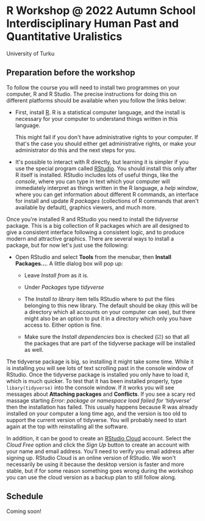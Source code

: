 # R Workshop @ 2022 Autumn School Interdisciplinary Human Past and Quantitative Uralistics

University of Turku 

## Preparation before the workshop

To follow the course you will need to install two programmes on your computer, R and R Studio. The precise instructions for doing this on different platforms should be available when you follow the links below:

- First, install [R](https://cloud.r-project.org/). R is a statistical computer language, and the install is necessary for your computer to understand things written in this language. 
  
  This might fail if you don't have administrative rights to your computer. If that's the case you should either get administrative rights, or make your administrator do this and the next steps for you.

- It's possible to interact with R directly, but learning it is simpler if you use the special program called [RStudio](https://www.rstudio.com/products/rstudio/download/#download). You should install this only after R itself is installed. RStudio includes lots of useful things, like the *console*, where you can type in text which your computer will immediately interpret as things written in the R language, a *help window*, where you can get information about different R commands, an interface for install and update *R packages* (collections of R commands that aren't available by default), graphics viewers, and much more.

Once you're installed R and RStudio you need to install the *tidyverse* package. This is a big collection of R packages which are all designed to give a consistent interface following a consistent logic, and to produce modern and attractive graphics. There are several ways to install a package, but for now let's just use the following:

- Open RStudio and select **Tools** from the menubar, then **Install 
  Packages...**. A little dialog box will pop up:

  * Leave *Install from* as it is.
  
  * Under *Packages* type *tidyverse*
  
  * The *Install to library* item tells RStudio where to put the files belonging to this new library. The default should be okay (this will be a directory which all accounts on your computer can see), but there might also be an option to put it in a directory which only you have access to. Either option is fine. 

  * Make sure the *Install dependencies* box is checked (☑︎) so that all the packages that are part of the tidyverse package will be installed as well.

The tidyverse package is big, so installing it might take some time. While it is installing you will see lots of text scrolling past in the console window of RStudio. Once the tidyverse package is installed you only have to load it, which is much quicker. To test that it has been installed properly, type `libary(tidyverse)` into the console window. If it works you will see messages about **Attaching packages** and **Conflicts**. If you see a scary red massage starting *Error: package or namespace load failed for ‘tidyverse’* then the installation has failed. This usually happens because R was already installed on your computer a long time ago, and the version is too old to support the current version of tidyverse. You will probably need to start again at the top with reinstalling all the software.

In addition, it can be good to create an [RStudio Cloud](https://rstudio.cloud/plans/free) account. Select the *Cloud Free* option and click the *Sign Up* button to create an account with your name and email address. You'll need to verify you email address after signing up. RStudio Cloud is an online version of RStudio. We won't necessarily be using it because the desktop version is faster and more stable, but if for some reason something goes wrong during the workshop you can use the cloud version as a backup plan to still follow along.

## Schedule

Coming soon!
